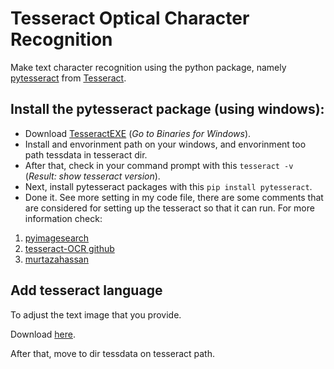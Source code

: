 # Tesseract Optical Character Recognition
Make text character recognition using the python package, namely [pytesseract](https://pypi.org/project/pytesseract/) from [Tesseract](https://tesseract-ocr.github.io/).

## Install the pytesseract package (using windows):
- Download [TesseractEXE](https://tesseract-ocr.github.io/tessdoc/Downloads) (<i>Go to Binaries for Windows</i>).
- Install and envorinment path on your windows, and envorinment too path tessdata in tesseract dir.
- After that, check in your command prompt with this ```tesseract -v``` (<i>Result: show tesseract version</i>).
- Next, install pytesseract packages with this ```pip install pytesseract```.
- Done it. See more setting in my code file, there are some comments that are considered for setting up the tesseract so that it can run.
For more information check:
1. [pyimagesearch](https://www.pyimagesearch.com/2017/07/03/installing-tesseract-for-ocr/)
1. [tesseract-OCR github](https://github.com/tesseract-ocr/tessdata)
1. [murtazahassan](https://www.murtazahassan.com/text-detection-opencv/)

## Add tesseract language
To adjust the text image that you provide.

Download [here](https://github.com/tesseract-ocr/tessdata).

After that, move to dir tessdata on tesseract path.
